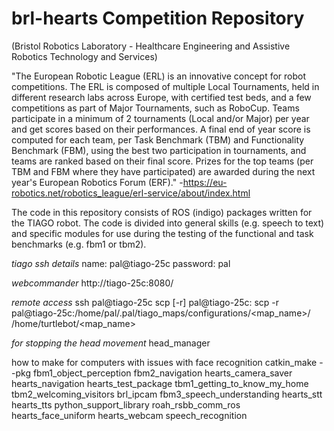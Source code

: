 # brl-hearts Competition Repository 
(Bristol Robotics Laboratory - Healthcare Engineering and Assistive Robotics Technology and Services)

"The European Robotic League (ERL) is an innovative concept for robot competitions. The ERL is composed of multiple Local Tournaments, held in different research labs across Europe, with certified test beds, and a few competitions as part of Major Tournaments, such as RoboCup. Teams participate in a minimum of 2 tournaments (Local and/or Major) per year and get scores based on their performances. A final end of year score is computed for each team, per Task Benchmark (TBM) and Functionality Benchmark (FBM), using the best two participation in tournaments, and teams are ranked based on their final score. Prizes for the top teams (per TBM and FBM where they have participated) are awarded during the next year's European Robotics Forum (ERF)."
-https://eu-robotics.net/robotics_league/erl-service/about/index.html



The code in this repository consists of ROS (indigo) packages written for the TIAGO robot. The code is divided into general skills (e.g. speech to text) and specific modules for use during the testing of the functional and task benchmarks (e.g. fbm1 or tbm2). 

_tiago ssh details_
name: pal@tiago-25c
password: pal

_webcommander_
http://tiago-25c:8080/

_remote access_
ssh pal@tiago-25c
scp [-r] pal@tiago-25c:<remote> <local>
scp -r pal@tiago-25c:/home/pal/.pal/tiago_maps/configurations/<map_name>/ /home/turtlebot/<map_name>


_for stopping the head movement_
head_manager


how to make for computers with issues with face recognition
catkin_make --pkg fbm1_object_perception fbm2_navigation hearts_camera_saver hearts_navigation hearts_test_package tbm1_getting_to_know_my_home tbm2_welcoming_visitors brl_ipcam fbm3_speech_understanding hearts_stt hearts_tts python_support_library roah_rsbb_comm_ros hearts_face_uniform hearts_webcam speech_recognition

